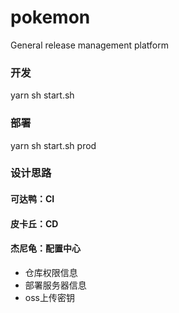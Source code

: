 # pokemon
  General release management platform

### 开发

  yarn
  sh start.sh

### 部署
  yarn
  sh start.sh prod

### 设计思路
#### 可达鸭：CI

#### 皮卡丘：CD

#### 杰尼龟：配置中心
  - 仓库权限信息
  - 部署服务器信息
  - oss上传密钥